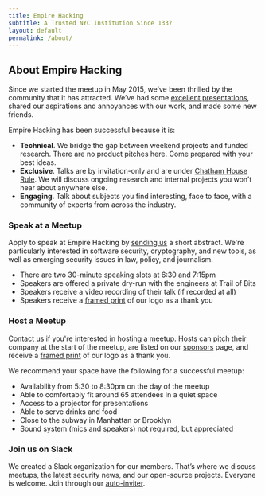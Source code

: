 ```yaml
---
title: Empire Hacking
subtitle: A Trusted NYC Institution Since 1337
layout: default
permalink: /about/
---
```


## About Empire Hacking

Since we started the meetup in May 2015, we’ve been thrilled by the community that it has attracted. We’ve had some [excellent presentations](/archive/), shared our aspirations and annoyances with our work, and made some new friends.

Empire Hacking has been successful because it is:

* **Technical**. We bridge the gap between weekend projects and funded research. There are no product pitches here. Come prepared with your best ideas.
* **Exclusive**. Talks are by invitation-only and are under [Chatham House Rule](https://www.chathamhouse.org/about/chatham-house-rule). We will discuss ongoing research and internal projects you won’t hear about anywhere else.
* **Engaging**. Talk about subjects you find interesting, face to face, with a community of experts from across the industry.

### Speak at a Meetup

Apply to speak at Empire Hacking by [sending us](mailto:empirehacking@trailofbits.com) a short abstract. We're particularly interested in software security, cryptography, and new tools, as well as emerging security issues in law, policy, and journalism.

* There are two 30-minute speaking slots at 6:30 and 7:15pm
* Speakers are offered a private dry-run with the engineers at Trail of Bits
* Speakers receive a video recording of their talk (if recorded at all)
* Speakers receive a [framed print](https://www.instagram.com/p/BIaUEJ5Alij/) of our logo as a thank you

### Host a Meetup

[Contact us](mailto:empirehacking@trailofbits.com) if you're interested in hosting a meetup. Hosts can pitch their company at the start of the meetup, are listed on our [sponsors](https://www.meetup.com/Empire-Hacking/sponsors/) page, and receive a [framed print](https://www.instagram.com/p/BIaUEJ5Alij/) of our logo as a thank you.

We recommend your space have the following for a successful meetup:

* Availability from 5:30 to 8:30pm on the day of the meetup
* Able to comfortably fit around 65 attendees in a quiet space
* Access to a projector for presentations
* Able to serve drinks and food
* Close to the subway in Manhattan or Brooklyn
* Sound system (mics and speakers) not required, but appreciated

### Join us on Slack

We created a Slack organization for our members. That’s where we discuss meetups, the latest security news, and our open-source projects. Everyone is welcome. Join through our [auto-inviter](https://empireslacking.herokuapp.com).